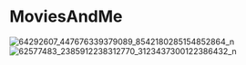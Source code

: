 # MoviesAndMe


![64292607_447676339379089_8542180285154852864_n](https://user-images.githubusercontent.com/45466806/59545450-3e5f5b80-8f16-11e9-9ca6-fd91d1000052.jpg)
![62577483_2385912238312770_3123437300122386432_n](https://user-images.githubusercontent.com/45466806/59545475-939b6d00-8f16-11e9-9bbe-b6c7ed8f2d70.jpg)
